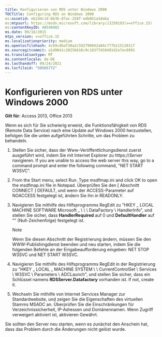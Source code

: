 ```yaml
---
title: Konfigurieren von RDS unter Windows 2000
TOCTitle: Configuring RDS on Windows 2000
ms:assetid: eb2d4c1d-8b3b-07ac-258f-edb0b1a3daba
ms:mtpsurl: https://msdn.microsoft.com/library/JJ250193(v=office.15)
ms:contentKeyID: 48548482
ms.date: 09/18/2015
mtps_version: v=office.15
ms.localizationpriority: medium
ms.openlocfilehash: 4c69cdbaf30a2c592790942a04c777b11512631f
ms.sourcegitcommit: a1d9041c20256616c9c183f7d1049142a7ac6991
ms.translationtype: MT
ms.contentlocale: de-DE
ms.lasthandoff: 09/24/2021
ms.locfileid: "59565772"
---
```

# <a name="configuring-rds-on-windows-2000"></a>Konfigurieren von RDS unter Windows 2000


**Gilt für**: Access 2013, Office 2013

Wenn es sich für Sie schwierig erweist, die Funktionsfähigkeit von RDS (Remote Data Service) nach eine Update auf Windows 2000 herzustellen, befolgen Sie die unten aufgeführten Schritte, um das Problem zu behandeln.

1.  Stellen Sie sicher, dass der Www-Veröffentlichungsdienst zuerst ausgeführt wird, indem Sie mit Internet Explorer zu https://*Server* navigieren. If you are unable to access the web server this way, go to a command prompt and enter the following command, "NET START W3SVC".

2.  From the Start menu, select Run. Type msdfmap.ini and click OK to open the msdfmap.ini file in Notepad. Überprüfen Sie den \[ Abschnitt CONNECT \] DEFAULT, und wenn der ACCESS-Parameter auf NOACCESS festgelegt ist, ändern Sie ihn in READONLY.

3.  Navigieren Sie mithilfe des Hilfsprogramms RegEdit zu "HKEY \_ LOCAL MACHINE SOFTWARE Microsoft \_ \\ \\ \\ DataFactory \\ HandlerInfo", und stellen Sie sicher, dass **HandlerRequired** auf 0 und **DefaultHandler** auf "" (Null-Zeichenfolge) festgelegt ist.
    
    > [!NOTE]
    > Wenn Sie diesen Abschnitt der Registrierung ändern, müssen Sie den WWW-Publishingdienst beenden und neu starten, indem Sie die folgenden Befehle an der Eingabeaufforderung eingeben: NET STOP W3SVC und NET START W3SVC.

4.  Navigieren Sie mithilfe des Hilfsprogramms RegEdit in der Registrierung zu "HKEY \_ LOCAL \_ MACHINE SYSTEM \\ \\ CurrentControlSet \\ Services \\ W3SVC \\ Parameters \\ ADCLaunch", und stellen Sie sicher, dass ein Schlüssel namens **RDSServer.Datafactory** vorhanden ist. If not, create it.

5.  Wechseln Sie mithilfe von Internet Services Manager zur Standardwebsite, und zeigen Sie die Eigenschaften des virtuellen Stamms MSADC an. Überprüfen Sie die Einschränkungen für Verzeichnissicherheit, IP-Adressen und Domänennamen. Wenn Zugriff verweigert aktiviert ist, aktivieren Gewährt.

Sie sollten den Server neu starten, wenn es zunächst den Anschein hat, dass das Problem durch die Änderungen nicht gelöst wurde.

